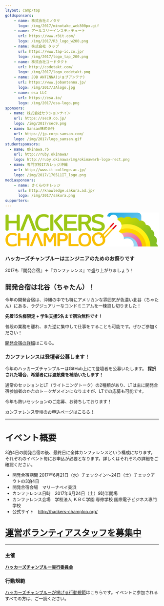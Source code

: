 ```yaml
---
layout: camp/top
goldsponsors:
    - name: 株式会社ミノタケ
      logo: /img/2017/minotake_web300px.gif
    - name: アールスリーインスティテュート
      url: https://www.r3it.com/
      logo: /img/2017/R3_logo_w200.png
    - name: 株式会社 タップ
      url: https://www.tap-ic.co.jp/
      logo: /img/2017/logo_tap_200.png
    - name: 株式会社コードタクト
      url: http://codetakt.com/
      logo: /img/2017/logo_codetakt.png
    - name: JOB ANTENNA(ジョブアンテナ)
      url: https://www.jobantenna.jp/
      logo: /img/2017/JAlogo.jpg
    - name: esa LLC
      url: https://esa.io/
      logo: /img/2017/esa-logo.png
sponsors:
  - name: 株式会社セクションナイン
    url: https://sec9.co.jp/
    logo: /img/2017/sec9.png
  - name: Sansan株式会社
    url: https://jp.corp-sansan.com/
    logo: /img/2017/logo_sansan.gif
studentsponsors:
  - name: Okinawa.rb
    url: http://ruby.okinawa/
    logo: http://ruby.okinawa/img/okinawarb-logo-rect.png
  - name: 専門学校ITカレッジ沖縄
    url: http://www.it-college.ac.jp/
    logo: /img/2017/170511IT_logo.png
mediasponsors:
    - name: さくらのナレッジ
      url: http://knowledge.sakura.ad.jp/
      logo: /img/2017/sakura.png
supporters:
---
```



![ハッカーズチャンプルー](/img/logo/banner.png)


### ハッカーズチャンプルーはエンジニアのためのお祭りです

2017も『開発合宿』＋『カンファレンス』で盛り上がりましょう！


## 開発合宿は北谷（ちゃたん）！

今年の開発合宿は、沖縄の中でも特にアメリカンな雰囲気が色濃い北谷（ちゃたん）にある、ラグジュアリーなコンドミニアムを一棟貸し切りました！

**先着15名様限定 + 学生支援5名まで宿泊無料です！**

普段の業務を離れ、また逆に集中して仕事をすることも可能です。ぜひご参加ください！

[開発合宿の詳細](camp.html)はこちら。



### カンファレンスは登壇者公募します！

今年のハッカーズチャンプルーはGitHub上にて登壇者を公募いたします。 **採択された場合、希望者には渡航費を補助いたします！**

通常のセッションとLT（ライトニングトーク）の2種類があり、LTは主に開発合宿参加者のかたのトークがメインになりますが、LTでの応募も可能です。

今年も熱いセッションのご応募、お待ちしております！

<p><a href="https://github.com/hackers-champloo/cfp2017/" class="alert button" target="_blank">カンファレンス登壇のお申込ページはこちら！</a></p>





-----

# イベント概要

3泊4日の開発合宿の後、最終日に全体カンファレンスという構成になります。それぞれのイベント毎にお申込が必要となります。詳しくはそれぞれの詳細をご確認ください。

* 開発合宿期間 2017年6月21日（水）チェックイン〜24日（土）チェックアウトの3泊4日
* 開発合宿会場　マリーナベイ美浜
* カンファレンス日時　2017年6月24日（土）9時半開場
* カンファレンス会場　学校法人 ＫＢＣ学園 専修学校 国際電子ビジネス専門学校
* 公式サイト　http://hackers-champloo.org/

# [運営ボランティアスタッフを募集中](/2017/staff.html)

-----

### 主催

**[ハッカーズチャンプルー実行委員会](/about.html)**

### 行動規範

[ハッカーズチャンプルーが掲げる行動規範](/policy.html)はこちらです。イベントに参加されるすべての方は、ご一読ください。

